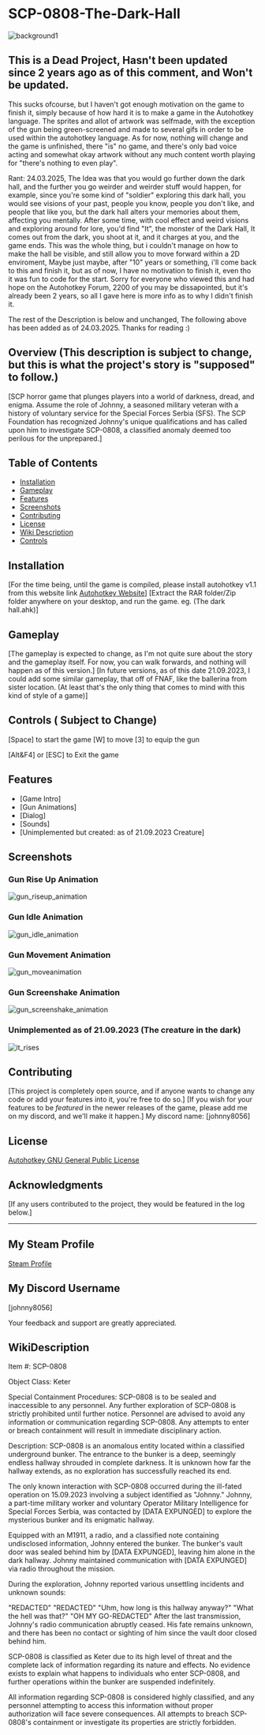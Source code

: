 # SCP-0808-The-Dark-Hall
![background1](https://github.com/JohnnYDeveloperAHK/SCP-0808-The-Dark-Hall/assets/11061707/70af2a42-441d-457b-babc-69c66d259d25)

## This is a Dead Project, Hasn't been updated since 2 years ago as of this comment, and Won't be updated.
This sucks ofcourse, but I haven't got enough motivation on the game to finish it, simply because of how hard it is to make a game in the Autohotkey language. The sprites and allot of artwork was selfmade, with the exception of the gun being green-screened and made to several gifs in order to be used within the autohotkey language. As for now, nothing will change and the game is unfinished, there "is" no game, and there's only bad voice acting and somewhat okay artwork without any much content worth playing for "there's nothing to even play".

Rant: 24.03.2025, The Idea was that you would go further down the dark hall, and the further you go weirder and weirder stuff would happen, for example, since you're some kind of "soldier" exploring this dark hall, you would see visions of your past, people you know, people you don't like, and people that like you, but the dark hall alters your memories about them, affecting you mentally. After some time, with cool effect and weird visions and exploring around for lore, you'd find "It", the monster of the Dark Hall, It comes out from the dark, you shoot at it, and it charges at you, and the game ends. This was the whole thing, but i couldn't manage on how to make the hall be visible, and still allow you to move forward within a 2D enviroment, Maybe just maybe, after "10" years or something, i'll come back to this and finish it, but as of now, I have no motivation to finish it, even tho it was fun to code for the start. Sorry for everyone who viewed this and had hope on the Autohotkey Forum, 2200 of you may be dissapointed, but it's already been 2 years, so all I gave here is more info as to why I didn't finish it.

The rest of the Description is below and unchanged, The following above has been added as of 24.03.2025. Thanks for reading :) 

## Overview (This description is subject to change, but this is what the project's story is "supposed" to follow.)

[SCP horror game that plunges players into a world of darkness, dread, and enigma. Assume the role of Johnny, a seasoned military veteran with a history of voluntary service for the Special Forces Serbia (SFS). The SCP Foundation has recognized Johnny's unique qualifications and has called upon him to investigate SCP-0808, a classified anomaly deemed too perilous for the unprepared.]

## Table of Contents

- [Installation](#installation)
- [Gameplay](#gameplay)
- [Features](#features)
- [Screenshots](#screenshots)
- [Contributing](#contributing)
- [License](#license)
- [Wiki Description](#wikidescription)
- [Controls](#controls)

## Installation

[For the time being, until the game is compiled, please install autohotkey v1.1 from this website link [Autohotkey Website](https://www.autohotkey.com)]
[Extract the RAR folder/Zip folder anywhere on your desktop, and run the game. eg. (The dark hall.ahk)]

## Gameplay

[The gameplay is expected to change, as I'm not quite sure about the story and the gameplay itself. For now, you can walk forwards, and nothing will happen as of this version.]
[In future versions, as of this date 21.09.2023, I could add some similar gameplay, that off of FNAF, like the ballerina from sister location. (At least that's the only thing that comes to mind with this kind of style of a game)]

## Controls ( Subject to Change)

[Space] to start the game
[W] to move
[3] to equip the gun

[Alt&F4]
or
[ESC] to Exit the game


## Features

- [Game Intro]
- [Gun Animations]
- [Dialog]
- [Sounds]
- [Unimplemented but created: as of 21.09.2023 Creature]

## Screenshots

### Gun Rise Up Animation
![gun_riseup_animation](https://github.com/JohnnYDeveloperAHK/SCP-0808-The-Dark-Hall/assets/11061707/2faa1941-3f6e-4801-8c89-5e4d2072c67e)

### Gun Idle Animation
![gun_idle_animation](https://github.com/JohnnYDeveloperAHK/SCP-0808-The-Dark-Hall/assets/11061707/d8dbbe0d-5be1-4afe-954c-1f7e271248cf)

### Gun Movement Animation
![gun_moveanimation](https://github.com/JohnnYDeveloperAHK/SCP-0808-The-Dark-Hall/assets/11061707/642f602e-3e8d-4cbf-b137-fc64e42b19c9)

### Gun Screenshake Animation
![gun_screenshake_animation](https://github.com/JohnnYDeveloperAHK/SCP-0808-The-Dark-Hall/assets/11061707/c6d827ec-906f-4e69-ac18-f2a0d55404be)

### Unimplemented as of 21.09.2023 (The creature in the dark)
![it_rises](https://github.com/JohnnYDeveloperAHK/SCP-0808-The-Dark-Hall/assets/11061707/4aa5839c-943c-4d35-b305-e53805f1b492)

## Contributing

[This project is completely open source, and if anyone wants to change any code or add your features into it, you're free to do so.]
[If you wish for your features to be *featured* in the newer releases of the game, please add me on my discord, and we'll make it happen.]
My discord name: [johnny8056]

## License

[Autohotkey GNU General Public License](https://www.autohotkey.com/docs/v2/license.htm#GNU_GENERAL_PUBLIC_LICENSE)

## Acknowledgments

[If any users contributed to the project, they would be featured in the log below.]

---

## My Steam Profile
[Steam Profile](https://steamcommunity.com/profiles/76561198876758766)

## My Discord Username
[johnny8056]

Your feedback and support are greatly appreciated.

## WikiDescription

Item #: SCP-0808

Object Class: Keter

Special Containment Procedures: SCP-0808 is to be sealed and inaccessible to any personnel. Any further exploration of SCP-0808 is strictly prohibited until further notice. Personnel are advised to avoid any information or communication regarding SCP-0808. Any attempts to enter or breach containment will result in immediate disciplinary action.

Description: SCP-0808 is an anomalous entity located within a classified underground bunker. The entrance to the bunker is a deep, seemingly endless hallway shrouded in complete darkness. It is unknown how far the hallway extends, as no exploration has successfully reached its end.

The only known interaction with SCP-0808 occurred during the ill-fated operation on 15.09.2023 involving a subject identified as "Johnny." Johnny, a part-time military worker and voluntary Operator Military Intelligence for Special Forces Serbia, was contacted by [DATA EXPUNGED] to explore the mysterious bunker and its enigmatic hallway.

Equipped with an M1911, a radio, and a classified note containing undisclosed information, Johnny entered the bunker. The bunker's vault door was sealed behind him by [DATA EXPUNGED], leaving him alone in the dark hallway. Johnny maintained communication with [DATA EXPUNGED] via radio throughout the mission.

During the exploration, Johnny reported various unsettling incidents and unknown sounds:

"REDACTED"
"REDACTED"
"Uhm, how long is this hallway anyway?"
"What the hell was that?"
"OH MY GO-REDACTED"
After the last transmission, Johnny's radio communication abruptly ceased. His fate remains unknown, and there has been no contact or sighting of him since the vault door closed behind him.

SCP-0808 is classified as Keter due to its high level of threat and the complete lack of information regarding its nature and effects. No evidence exists to explain what happens to individuals who enter SCP-0808, and further operations within the bunker are suspended indefinitely.

All information regarding SCP-0808 is considered highly classified, and any personnel attempting to access this information without proper authorization will face severe consequences. All attempts to breach SCP-0808's containment or investigate its properties are strictly forbidden.
